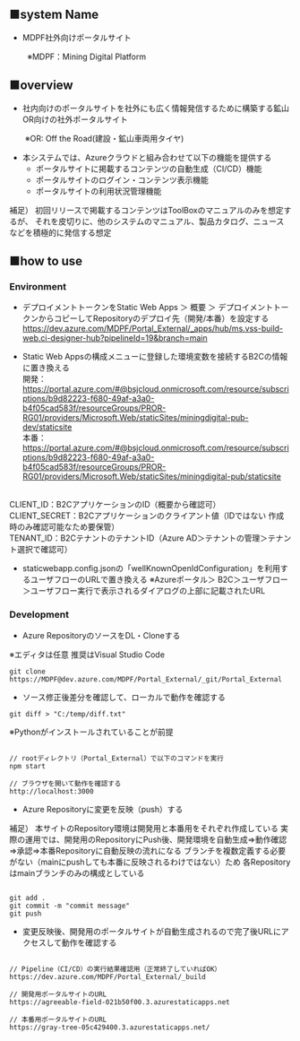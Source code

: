 ## ■system Name
* MDPF社外向けポータルサイト

　　 ※MDPF：Mining Digital Platform

## ■overview
* 社内向けのポータルサイトを社外にも広く情報発信するために構築する鉱山OR向けの社外ポータルサイト

　　※OR: Off the Road(建設・鉱山車両用タイヤ)

* 本システムでは、Azureクラウドと組み合わせて以下の機能を提供する
  * ポータルサイトに掲載するコンテンツの自動生成（CI/CD）機能
  * ポータルサイトのログイン・コンテンツ表示機能
  * ポータルサイトの利用状況管理機能

補足）
初回リリースで掲載するコンテンツはToolBoxのマニュアルのみを想定するが、
それを皮切りに、他のシステムのマニュアル、製品カタログ、ニュースなどを積極的に発信する想定

## ■how to use

### Environment
* デプロイメントトークンをStatic Web Apps ＞ 概要 ＞ デプロイメントトークンからコピーしてRepositoryのデプロイ先（開発/本番）を設定する
https://dev.azure.com/MDPF/Portal_External/_apps/hub/ms.vss-build-web.ci-designer-hub?pipelineId=19&branch=main

* Static Web Appsの構成メニューに登録した環境変数を接続するB2Cの情報に置き換える
<br>開発：https://portal.azure.com/#@bsjcloud.onmicrosoft.com/resource/subscriptions/b9d82223-f680-49af-a3a0-b4f05cad583f/resourceGroups/PROR-RG01/providers/Microsoft.Web/staticSites/miningdigital-pub-dev/staticsite
<br>本番：https://portal.azure.com/#@bsjcloud.onmicrosoft.com/resource/subscriptions/b9d82223-f680-49af-a3a0-b4f05cad583f/resourceGroups/PROR-RG01/providers/Microsoft.Web/staticSites/miningdigital-pub/staticsite

<br>CLIENT_ID：B2CアプリケーションのID（概要から確認可）
<br>CLIENT_SECRET：B2Cアプリケーションのクライアント値（IDではない 作成時のみ確認可能なため要保管）
<br>TENANT_ID：B2CテナントのテナントID（Azure AD＞テナントの管理＞テナント選択で確認可）
<br>
* staticwebapp.config.jsonの「wellKnownOpenIdConfiguration」を利用するユーザフローのURLで置き換える
※Azureポータル＞ B2C＞ユーザフロー＞ユーザフロー実行で表示されるダイアログの上部に記載されたURL


### Development
* Azure RepositoryのソースをDL・Cloneする 

※エディタは任意 推奨はVisual Studio Code

  ```
  git clone https://MDPF@dev.azure.com/MDPF/Portal_External/_git/Portal_External
  ```

* ソース修正後差分を確認して、ローカルで動作を確認する

 ```
 git diff > "C:/temp/diff.txt"
 ```

※Pythonがインストールされていることが前提

  ```

  // rootディレクトリ（Portal_External）で以下のコマンドを実行
  npm start

  // ブラウザを開いて動作を確認する
  http://localhost:3000

  ```

* Azure Repositoryに変更を反映（push）する

補足）
本サイトのRepository環境は開発用と本番用をそれぞれ作成している
実際の運用では、開発用のRepositoryにPush後、開発環境を自動生成⇒動作確認⇒承認⇒本番Repositoryに自動反映の流れになる
ブランチを複数定義する必要がない（mainにpushしても本番に反映されるわけではない）ため
各Repositoryはmainブランチのみの構成としている

  ```
  
  git add .
  git commit -m "commit message"
  git push
 
  ```

* 変更反映後、開発用のポータルサイトが自動生成されるので完了後URLにアクセスして動作を確認する


 ```

 // Pipeline（CI/CD）の実行結果確認用（正常終了していればOK）
 https://dev.azure.com/MDPF/Portal_External/_build

 // 開発用ポータルサイトのURL
 https://agreeable-field-021b50f00.3.azurestaticapps.net

 // 本番用ポータルサイトのURL
 https://gray-tree-05c429400.3.azurestaticapps.net/
 
 ```

